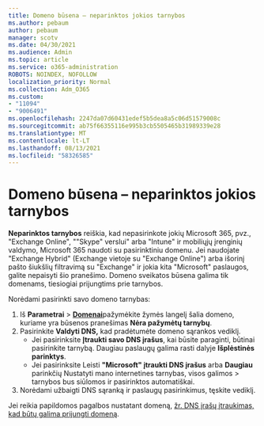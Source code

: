 ```yaml
---
title: Domeno būsena – neparinktos jokios tarnybos
ms.author: pebaum
author: pebaum
manager: scotv
ms.date: 04/30/2021
ms.audience: Admin
ms.topic: article
ms.service: o365-administration
ROBOTS: NOINDEX, NOFOLLOW
localization_priority: Normal
ms.collection: Adm_O365
ms.custom:
- "11094"
- "9006491"
ms.openlocfilehash: 2247da07d60431edef5b5dea8a5c06d51579008c
ms.sourcegitcommit: ab75f66355116e995b3cb5505465b31989339e28
ms.translationtype: MT
ms.contentlocale: lt-LT
ms.lasthandoff: 08/13/2021
ms.locfileid: "58326585"
---
```

# <a name="domain-status---no-services-selected"></a>Domeno būsena – neparinktos jokios tarnybos

**Neparinktos tarnybos** reiškia, kad nepasirinkote jokių Microsoft 365, pvz., "Exchange Online", ""Skype" verslui" arba "Intune" ir mobiliųjų įrenginių valdymo, Microsoft 365 naudoti su pasirinktiniu domenu. Jei naudojate "Exchange Hybrid" (Exchange vietoje su "Exchange Online") arba išorinį pašto šiukšlių filtravimą su "Exchange" ir jokia kita "Microsoft" paslaugos, galite nepaisyti šio pranešimo. Domeno sveikatos būsena galima tik domenams, tiesiogiai prijungtims prie tarnybos.

Norėdami pasirinkti savo domeno tarnybas:

1. Iš **Parametrai**  >  [**Domenai**](https://admin.microsoft.com/Adminportal/Home)pažymėkite žymės langelį šalia domeno, kuriame yra būsenos pranešimas **Nėra pažymėtų tarnybų**.
1. Pasirinkite **Valdyti DNS,** kad pradėtumėte domeno sąrankos vediklį.
    - Jei pasirinksite **Įtraukti savo DNS įrašus**, kai būsite paraginti, būtinai pasirinkite tarnybą. Daugiau paslaugų galima rasti dalyje **Išplėstinės parinktys**.
    - Jei pasirinksite Leisti **"Microsoft" įtraukti DNS įrašus** arba **Daugiau** parinkčių Nustatyti mano internetines tarnybas, visos galimos  >   tarnybos bus siūlomos ir pasirinktos automatiškai.
1. Norėdami užbaigti DNS sąranką ir paslaugų pasirinkimus, tęskite vediklį.
 
Jei reikia papildomos pagalbos nustatant domeną, [žr. DNS įrašų įtraukimas, kad būtų galima prijungti domeną](https://docs.microsoft.com/microsoft-365/admin/get-help-with-domains/create-dns-records-at-any-dns-hosting-provider).

